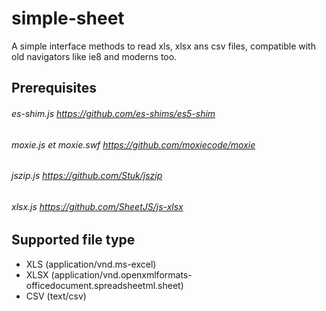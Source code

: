 # simple-sheet
A simple interface methods to read xls, xlsx ans csv files, compatible with old navigators like ie8 and moderns too.

## Prerequisites
###### es-shim.js https://github.com/es-shims/es5-shim
###### moxie.js et moxie.swf https://github.com/moxiecode/moxie 
###### jszip.js https://github.com/Stuk/jszip
###### xlsx.js https://github.com/SheetJS/js-xlsx

## Supported file type
* XLS (application/vnd.ms-excel)
* XLSX (application/vnd.openxmlformats-officedocument.spreadsheetml.sheet)
* CSV (text/csv)
